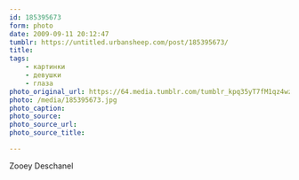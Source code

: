 ```yaml
---
id: 185395673
form: photo
date: 2009-09-11 20:12:47
tumblr: https://untitled.urbansheep.com/post/185395673/
title:
tags:
    - картинки
    - девушки
    - глаза
photo_original_url: https://64.media.tumblr.com/tumblr_kpq35yT7fM1qz4wzio1_1280.jpg
photo: /media/185395673.jpg
photo_caption: 
photo_source:
photo_source_url:
photo_source_title:

---
```


<p>Zooey Deschanel</p>
